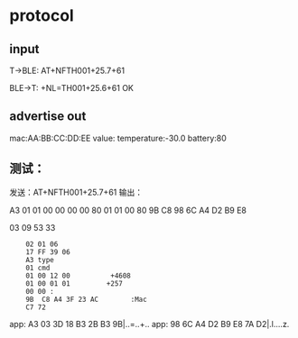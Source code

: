 # protocol

## input
T->BLE:
AT+NFTH001+25.7+61

BLE->T:
+NL=TH001+25.6+61
OK

## advertise out

mac:AA:BB:CC:DD:EE
value: 
    temperature:-30.0
    battery:80



## 测试：
发送：AT+NFTH001+25.7+61
输出：

A3 
01 
01 00 00 00 
00 80 01 01 
00 80 
9B C8 98 6C A4 D2 
B9 E8 

03 09 53 33


        02 01 06 
        17 FF 39 06 
        A3 type 
        01 cmd
        01 00 12 00          +4608
        01 00 01 01         +257
        00 00 : 
        9B  C8 A4 3F 23 AC        :Mac  
        C7 72



<info> app:  A3 03 3D 18 B3 2B B3 9B|..=..+..
<info> app:  98 6C A4 D2 B9 E8 7A D2|.l....z.
